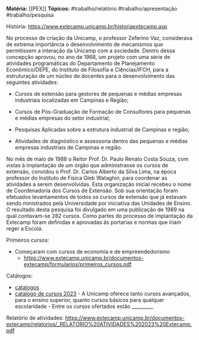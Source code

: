 **Matéria:** [[PEX]]
**Tópicos:** #trabalho/relatório #trabalho/apresentação #trabalho/pesquisa

História:
https://www.extecamp.unicamp.br/historiaextecamp.asp

No processo de criação da Unicamp, o professor Zeferino Vaz, considerava de extrema importância o desenvolvimento de mecanismos que permitissem a interação da Unicamp com a sociedade. Dentro dessa concepção aprovou, no ano de 1968, um projeto com uma série de atividades programáticas do Departamento de Planejamento Econômico/DEPE, do Instituto de Filosofia e Ciências/IFCH, para a estruturação de um núcleo de docentes para o desenvolvimento das seguintes atividades:
- Cursos de extensão para gestores de pequenas e médias empresas industriais localizadas em Campinas e Região;
    
- Cursos de Pós-Graduação de Formação de Consultores para pequenas e médias empresas do setor industrial;
    
- Pesquisas Aplicadas sobre a estrutura industrial de Campinas e região;
    
- Atividades de diagnóstico e assessoria dentro das pequenas e médias empresas industriais de Campinas e região.


No mês de maio de 1988 o Reitor Prof. Dr. Paulo Renato Costa Souza, com vistas à implantação de um órgão que administrasse os cursos de extensão, convidou o Prof. Dr. Carlos Alberto da Silva Lima, na época professor do Instituto de Física Gleb Wataghin, para coordenar as atividades a serem desenvolvidas. Esta organização inicial recebeu o nome de Coordenadoria dos Cursos de Extensão. Sob sua orientação foram efetuados levantamentos de todos os cursos de extensão que já estavam sendo ministrados pela Universidade por iniciativa das Unidades de Ensino. O resultado desta pesquisa foi divulgado em uma publicação de 1989 na qual contavam-se 282 cursos. Como partes do processo de implantação da Extecamp foram definidas e aprovadas às portarias e normas que iriam reger a Escola.


Primeiros cursos:
- Começaram com cursos de economia e de empreendedorismo
	- https://www.extecamp.unicamp.br/documentos-extecamp/formularios/primeiros_cursos.pdf

Catálogos:
- [catalogos](https://www.extecamp.unicamp.br/catalogo.asp)
- [catalogo de cursos 2023](https://www.extecamp.unicamp.br/catalogo/catalogo_Extecamp-2023.pdf)
	  - A Unicamp oferece tanto cursos avançados, para o ensino superior, quanto cursos básicos para qualquer escolaridade
	  - Entre os cursos ofertados estão _\_\_\_\_\_\_\_\_

Relatório de atividades:
https://www.extecamp.unicamp.br/documentos-extecamp/relatorios/_RELATORIO%20ATIVIDADES%202023%20Extecamp.pdf

